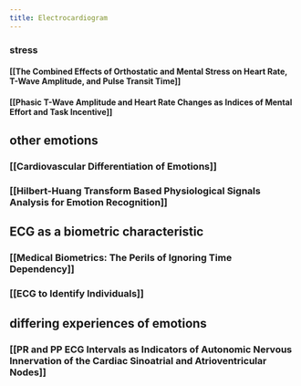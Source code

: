 ```yaml
---
title: Electrocardiogram
---
```


### stress
#### [[The Combined Effects of Orthostatic and Mental Stress on Heart Rate, T-Wave Amplitude, and Pulse Transit Time]]
#### [[Phasic T-Wave Amplitude and Heart Rate Changes as Indices of Mental Effort and Task Incentive]]
## other emotions
### [[Cardiovascular Differentiation of Emotions]]
### [[Hilbert-Huang Transform Based Physiological Signals Analysis for Emotion Recognition]]
## ECG as a biometric characteristic
### [[Medical Biometrics: The Perils of Ignoring Time Dependency]]
### [[ECG to Identify Individuals]]
## differing experiences of emotions
### [[PR and PP ECG Intervals as Indicators of Autonomic Nervous Innervation of the Cardiac Sinoatrial and Atrioventricular Nodes]]
